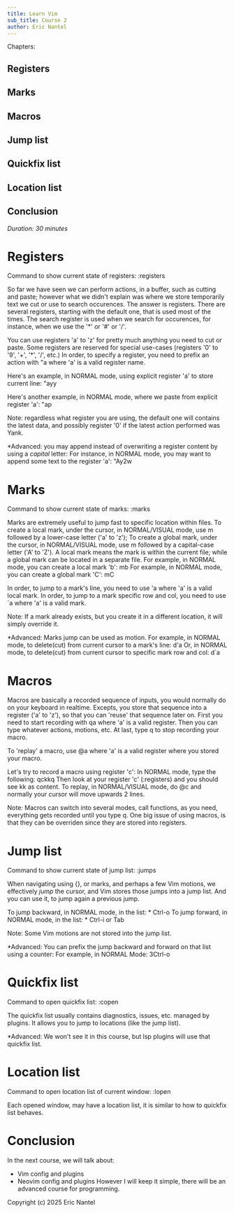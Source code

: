 ```yaml
---
title: Learn Vim
sub_title: Course 2
author: Eric Nantel
---
```


Chapters:
## Registers
## Marks
## Macros
## Jump list
## Quickfix list
## Location list
## Conclusion

_Duration: 30 minutes_

<!-- end_slide -->

Registers
===

Command to show current state of registers:
    :registers

So far we have seen we can perform actions, in a buffer, such as
cutting and paste; however what we didn't explain was where we store
temporarily text we cut or use to search occurences. The answer is
registers. There are several registers, starting with the default one,
that is used most of the times. The search register is used when we
search for occurences, for instance, when we use the '*' or '#' or '/'.

You can use registers 'a' to 'z' for pretty much anything you need to cut or paste.
Some registers are reserved for special use-cases (registers '0' to '9', '+', '*', '/', etc.)
In order, to specify a register, you need to prefix an action with "a where 'a' is a valid register name.

Here's an example, in NORMAL mode, using explicit register 'a' to store current line:
"ayy

Here's another example, in NORMAL mode, where we paste from explicit register 'a':
"ap

Note: regardless what register you are using, the default one will contains the latest data,
and possibly register '0' if the latest action performed was Yank.

*Advanced: you may append instead of overwriting a register content by using a _capital_ letter:
    For instance, in NORMAL mode, you may want to append some text to the register 'a':
        "Ay2w


<!-- end_slide -->

Marks
===

Command to show current state of marks:
    :marks

Marks are extremely useful to jump fast to specific location within files.
To create a local mark, under the cursor, in NORMAL/VISUAL mode, use m followed by a lower-case letter ('a' to 'z');
To create a global mark, under the cursor, in NORMAL/VISUAL mode, use m followed by a capital-case letter ('A' to 'Z').
A local mark means the mark is within the current file; while a global mark
can be located in a separate file.
For example, in NORMAL mode, you can create a local mark 'b':
    mb
For example, in NORMAL mode, you can create a global mark 'C':
    mC

In order, to jump to a mark's line, you need to use 'a where 'a' is a valid local mark.
In order, to jump to a mark specific row and col, you need to use `a where 'a' is a valid mark.

Note: If a mark already exists, but you create it in a different location, it will simply override it.

*Advanced: Marks jump can be used as motion.
    For example, in NORMAL mode, to delete(cut) from current cursor to a mark's line:
        d'a
    Or, in NORMAL mode, to delete(cut) from current cursor to specific mark row and col:
        d`a

<!-- end_slide -->

Macros
===

Macros are basically a recorded sequence of inputs, you would normally do on your keyboard in realtime.
Excepts, you store that sequence into a register ('a' to 'z'), so that you can 'reuse' that sequence later on.
First you need to start recording with qa where 'a' is a valid register.
Then you can type whatever actions, motions, etc.
At last, type q to stop recording your macro.

To 'replay' a macro, use @a where 'a' is a valid register where you stored your macro.

Let's try to record a macro using register 'c':
    In NORMAL mode, type the following:
        qckkq
    Then look at your register 'c' (:registers) and you should see kk as content.
    To replay, in NORMAL/VISUAL mode, do @c and normally your cursor will move upwards 2 lines.

Note: Macros can switch into several modes, call functions, as you need, everything gets recorded until you type q.
One big issue of using macros, is that they can be overriden since they are stored into registers.
<!-- end_slide -->

Jump list
===

Command to show current state of jump list:
    :jumps

When navigating using {}, or marks, and perhaps a few Vim motions, we effectively _jump_ the cursor, and Vim
stores those jumps into a jump list. And you can use it, to jump again a previous jump.

To jump backward, in NORMAL mode, in the list:
    * Ctrl-o
To jump forward, in NORMAL mode, in the list:
    * Ctrl-i or Tab

Note: Some Vim motions are not stored into the jump list.

*Advanced: You can prefix the jump backward and forward on that list using a counter:
    For example, in NORMAL Mode:
        3Ctrl-o

<!-- end_slide -->

Quickfix list
===

Command to open quickfix list:
    :copen

The quickfix list usually contains diagnostics, issues, etc. managed by plugins.
It allows you to jump to locations (like the jump list).

*Advanced: We won't see it in this course, but lsp plugins will use that quickfix list.

<!-- end_slide -->

Location list
===

Command to open location list of current window:
    :lopen

Each opened window, may have a location list, it is similar to how to quickfix list behaves.

<!-- end_slide -->

Conclusion
===

In the next course, we will talk about:
* Vim config and plugins
* Neovim config and plugins
However I will keep it simple, there will be an advanced course for programming.

Copyright (c) 2025 Eric Nantel

<!-- end_slide -->
